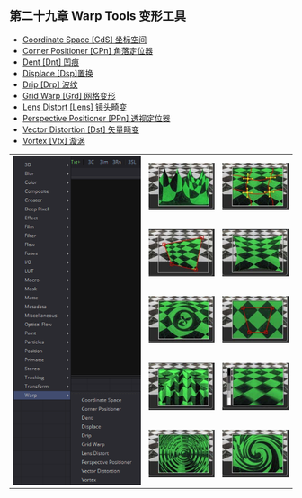 ## 第二十九章 Warp Tools 变形工具

- [Coordinate Space [CdS] 坐标空间](./Coordinate%20Space%20[CdS].md) 
- [Corner Positioner [CPn] 角落定位器](./Corner%20Positioner%20[CPn].md) 
- [Dent [Dnt] 凹痕](./Dent%20[Dnt].md) 
- [Displace [Dsp]置换](./Displace%20[Dsp].md) 
- [Drip [Drp] 波纹](./Drip%20[Drp].md) 
- [Grid Warp [Grd] 网格变形](./Grid%20Warp%20[Grd].md) 
- [Lens Distort [Lens] 镜头畸变](./Lens%20Distort%20[Lens].md) 
- [Perspective Positioner [PPn] 透视定位器](./Perspective%20Positioner%20[PPn].md)
- [Vector Distortion
   [Dst] 矢量畸变](./Vector%20Distortion%20[Dst].md) 
- [Vortex [Vtx] 漩涡](./Vortex%20[Vtx].md)

<table id="img">
  <tr>
	<td rowspan="5"><img src="images/Warp_index.png" alt="Warp_index"></td>
    <td><img src="images/index_CoordinateSpace.jpg" alt="index_CoordinateSpace"></td>
    <td><img src="images/index_GridWarp.jpg" alt="index_GridWarp"></td>
  </tr>
  <tr>
    <td><img src="images/index_CornerPositioner.jpg" alt="index_CornerPositioner"></td>
    <td><img src="images/index_LensDistort.jpg" alt="index_LensDistort"></td>
  </tr>
  <tr>
    <td><img src="images/index_Dent.jpg" alt="index_Dent"></td>
    <td><img src="images/index_PerspectivePositioner.jpg" alt="index_PerspectivePositioner"></td>
  </tr>
  <tr>
    <td><img src="images/index_Displace.jpg" alt="index_Displace"></td>
    <td><img src="images/index_VectorDistort.jpg" alt="index_VectorDistort"></td>
  </tr>
  <tr>
    <td><img src="images/index_Drip.jpg" alt="index_Drip"></td>
    <td><img src="images/index_Vortex.jpg" alt="index_Vortex"></td>
  </tr>
</table>
